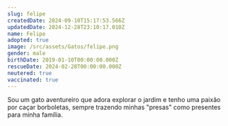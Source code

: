 ```yaml
---
slug: felipe
createdDate: 2024-09-10T15:17:53.566Z
updatedDate: 2024-12-28T23:10:17.010Z
name: Felipe
adopted: true
image: /src/assets/Gatos/felipe.png
gender: male
birthDate: 2019-01-10T00:00:00.000Z
rescueDate: 2024-02-28T00:00:00.000Z
neutered: true
vaccinated: true
---
```



Sou um gato aventureiro que adora explorar o jardim e tenho uma paixão por caçar borboletas, sempre trazendo minhas "presas" como presentes para minha família.
